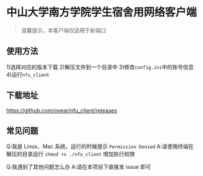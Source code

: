 # 中山大学南方学院学生宿舍用网络客户端

> 温馨提示，本客户端仅适用于新端口


## 使用方法
1)选择对应的版本下载
2)解压文件到一个目录中
3)修改`config.ini`中的账号信息
4)运行`nfu_client`


## 下载地址
https://github.com/ovear/nfu_client/releases


## 常见问题
Q:我是 Linux、Mac 系统，运行的时候提示 `Permission Denied`
A:请使用终端在解压的目录运行 `chmod +x ./nfu_client` 增加执行权限

Q:我遇到了其他问题怎么办
A:请在本项目下直接发 issue 即可